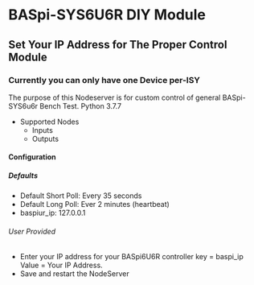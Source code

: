 # BASpi-SYS6U6R DIY Module

## Set Your IP Address for The Proper Control Module

### Currently you can only have one Device per-ISY

The purpose of this Nodeserver is for custom control of general BASpi-SYS6u6r Bench Test.
Python 3.7.7

* Supported Nodes
  * Inputs
  * Outputs
  
#### Configuration

##### Defaults

* Default Short Poll:  Every 35 seconds
* Default Long Poll: Ever 2 minutes (heartbeat)
* baspiur_ip: 127.0.0.1

###### User Provided

* Enter your IP address for your BASpi6U6R controller key = baspi_ip Value = Your IP Address.
* Save and restart the NodeServer
